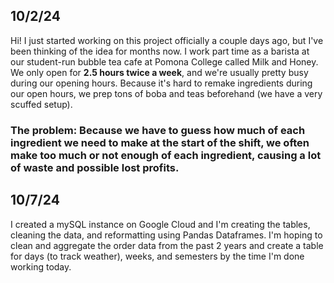 ## 10/2/24
Hi! I just started working on this project officially a couple days ago, but I've been thinking of the idea for months now. I work part time as a barista at our student-run bubble tea cafe at Pomona College called Milk and Honey. We only open for **2.5 hours twice a week**, and we're usually pretty busy during our opening hours. Because it's hard to remake ingredients during our open hours, we prep tons of boba and teas beforehand (we have a very scuffed setup).

### The problem: Because we have to guess how much of each ingredient we need to make at the start of the shift, we often make too much or not enough of each ingredient, causing a lot of waste and possible lost profits.

## 10/7/24
I created a mySQL instance on Google Cloud and I'm creating the tables, cleaning the data, and reformatting using Pandas Dataframes. I'm hoping to clean and aggregate the order data from the past 2 years and create a table for days (to track weather), weeks, and semesters by the time I'm done working today.